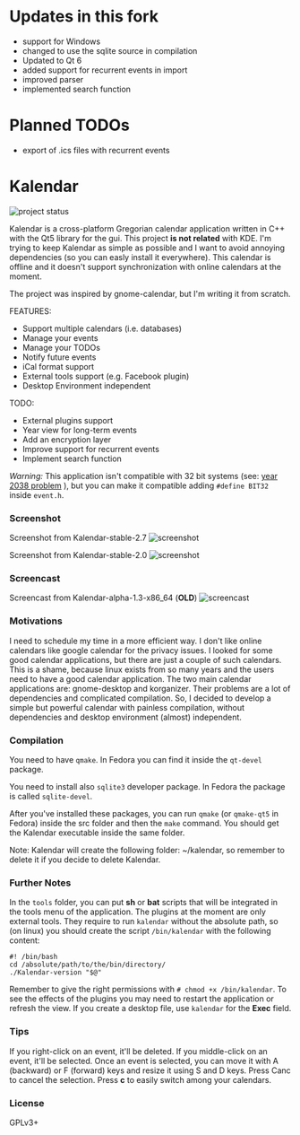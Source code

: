 # Updates in this fork

* support for Windows 
* changed to use the sqlite source in compilation
* Updated to Qt 6
* added support for recurrent events in import
* improved parser
* implemented search function

# Planned TODOs
* export of .ics files with recurrent events

# Kalendar

![project status](https://img.shields.io/badge/project%20status-active-brightgreen.svg)

Kalendar is a cross-platform Gregorian calendar application written in C++ with the Qt5 library for the gui. This project **is not related** with KDE. I'm trying to keep Kalendar as simple as possible and I want to avoid annoying dependencies (so you can easly install it everywhere). This calendar is offline and it doesn't support synchronization with online calendars at the moment.

The project was inspired by gnome-calendar, but I'm writing it from scratch.

FEATURES:
* Support multiple calendars (i.e. databases)
* Manage your events
* Manage your TODOs
* Notify future events
* iCal format support
* External tools support (e.g. Facebook plugin)
* Desktop Environment independent

TODO:
* External plugins support
* Year view for long-term events
* Add an encryption layer
* Improve support for recurrent events
* Implement search function

*Warning:* This application isn't compatible with 32 bit systems (see: [year 2038 problem](https://en.wikipedia.org/wiki/Year_2038_problem) ), but you can make it compatible adding `#define BIT32` inside `event.h`.

### Screenshot

Screenshot from Kalendar-stable-2.7
![screenshot](https://raw.githubusercontent.com/echo-devim/kalendar/master/screenshot2.png)

Screenshot from Kalendar-stable-2.0
![screenshot](https://raw.githubusercontent.com/echo-devim/kalendar/master/screenshot.png)

### Screencast

Screencast from Kalendar-alpha-1.3-x86\_64 (**OLD**)
![screencast](https://raw.githubusercontent.com/echo-devim/kalendar/master/screencast.gif)

### Motivations
I need to schedule my time in a more efficient way. I don't like online calendars like google calendar for the privacy issues. I looked for some good calendar applications, but there are just a couple of such calendars. This is a shame, because linux exists from so many years and the users need to have a good calendar application. The two main calendar applications are: gnome-desktop and korganizer. Their problems are a lot of dependencies and complicated compilation. So, I decided to develop a simple but powerful calendar with painless compilation, without dependencies and desktop environment (almost) independent.

### Compilation

You need to have `qmake`. In Fedora you can find it inside the `qt-devel` package.

You need to install also `sqlite3` developer package. In Fedora the package is called `sqlite-devel`.

After you've installed these packages, you can run `qmake` (or `qmake-qt5` in Fedora) inside the src folder and then the `make` command.
You should get the Kalendar executable inside the same folder.

Note: Kalendar will create the following folder: ~/kalendar, so remember to delete it if you decide to delete Kalendar.

### Further Notes

In the `tools` folder, you can put **sh** or **bat** scripts that will be integrated in the tools menu of the application. The plugins at the moment are only external tools. They require to run `kalendar` without the absolute path, so (on linux) you should create the script `/bin/kalendar` with the following content:

```
#! /bin/bash
cd /absolute/path/to/the/bin/directory/
./Kalendar-version "$@"
```
Remember to give the right permissions with `# chmod +x /bin/kalendar`. To see the effects of the plugins you may need to restart the application or refresh the view.
If you create a desktop file, use `kalendar` for the **Exec** field.

### Tips

If you right-click on an event, it'll be deleted. If you middle-click on an event, it'll be selected. Once an event is selected, you can move it with A (backward) or F (forward) keys and resize it using S and D keys. Press Canc to cancel the selection.
Press **c** to easily switch among your calendars.

### License
GPLv3+
